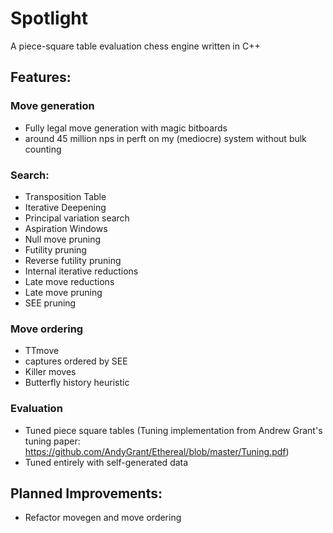 # Spotlight
A piece-square table evaluation chess engine written in C++

## Features:

### Move generation
* Fully legal move generation with magic bitboards
* around 45 million nps in perft on my (mediocre) system without bulk counting

### Search:
* Transposition Table
* Iterative Deepening
* Principal variation search
* Aspiration Windows
* Null move pruning
* Futility pruning
* Reverse futility pruning
* Internal iterative reductions
* Late move reductions
* Late move pruning
* SEE pruning

### Move ordering
* TTmove
* captures ordered by SEE
* Killer moves
* Butterfly history heuristic

### Evaluation
* Tuned piece square tables (Tuning implementation from Andrew Grant's tuning paper: https://github.com/AndyGrant/Ethereal/blob/master/Tuning.pdf)
* Tuned entirely with self-generated data

## Planned Improvements:
* Refactor movegen and move ordering